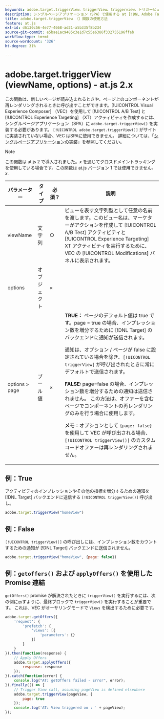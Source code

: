 ```yaml
---
keywords: adobe.target.triggerView、triggerView、triggerview、トリガービュー、at.js、関数、function、viewName、viewname、ビュー名、adobe.target.triggerView1
description: シングルページアプリケーション（SPA）で使用する at [!DNL Adobe Target] js JavaScript ライブラリの adobe.target.triggerView （）関数を使用します。 （at.js 2.x）
title: adobe.target.triggerView （）関数の使用方法
feature: at.js
exl-id: d6130c56-4e77-4668-ad21-a5b335f8b234
source-git-commit: e5bae1ac9485c3e1d7c55e6386f332755196ffab
workflow-type: tm+mt
source-wordcount: '326'
ht-degree: 31%

---
```


# adobe.target.triggerView (viewName, options) - at.js 2.x

この関数は、新しいページが読み込まれるときや、ページ上のコンポーネントが再レンダリングされるときに呼び出すことができます。[!UICONTROL Visual Experience Composer] （VEC）を使用して [!UICONTROL A/B Test] と [!UICONTROL Experience Targeting] （XT）アクティビティを作成するには、シングルページアプリケーション（SPA）に `adobe.target.triggerView()` を実装する必要があります。 `[!UICONTROL adobe.target.triggerView()]` がサイトに実装されていない場合、VEC はSPAに使用できません。 詳細については、「[シングルページアプリケーションの実装](/help/dev/implement/client-side/atjs/how-to-deployatjs/target-atjs-single-page-application.md)」を参照してください。

>[!NOTE]
>
>この関数は at.js 2 で導入されました。*x* を通じてクロスドメイントラッキングを使用している場合です。この関数は at.js バージョン 1 では使用できません。*x*.

| パラメーター | タイプ | 必須？ | 説明 |
| --- | --- | --- | --- |
| viewName | 文字列 | ○ | ビューを表す文字列型として任意の名前を渡します。このビュー名は、マーケターがアクションを作成して [!UICONTROL A/B Test] アクティビティと [!UICONTROL Experience Targeting] XT アクティビティを実行するために、VEC の [!UICONTROL Modifications] パネルに表示されます。 |
| options | オブジェクト | × |  |
| options > page | ブール値 | × | **TRUE：** ページのデフォルト値は true です。page = true の場合、インプレッション数を増分するために [!DNL Target] のバックエンドに通知が送信されます。<P>通知は、オプション / ページが false に設定されている場合を除き、`[!UICONTROL triggerView]` が呼び出されたときに常にデフォルトで送信されます。<P>**FALSE:** page=false の場合、インプレッション数を増分するための通知は送信されません。 この方法は、オファーを含むページでコンポーネントの再レンダリングのみを行う場合に使用します。<P>**メモ**：オプションとして `{page: false}` を使用して VEC が呼び出される場合、`[!UICONTROL triggerView()]` のカスタムコードオファーは再レンダリングされません。 |

## 例：True

アクティビティのインプレッションやその他の指標を増分するための通知を [!DNL Target] バックエンドに送信する `[!UICONTROL triggerView()]` 呼び出し。

```javascript {line-numbers="true"}
adobe.target.triggerView("homeView")
```

## 例：False

`[!UICONTROL triggerView()]` の呼び出しには、インプレッション数をカウントするための通知が [!DNL Target] バックエンドに送信されません。

```javascript {line-numbers="true"}
adobe.target.triggerView("homeView", {page: false})
```

## 例：`getoffers()` および `applyOffers()` を使用した Promise 連結

`getOffers()` promise が解決されたときに `triggerView()` を実行するには、次の例に示すように、最終ブロックで `triggerView()` を実行することが重要です。 これは、VEC がオーサリングモードで `Views` を検出するために必要です。

```javascript {line-numbers="true"}
adobe.target.getOffers({
    'request': {
        'prefetch': {
            'views': [{
                'parameters': {}
            }]
        }
    }
}).then(function(response) {
    // Apply Offers
    adobe.target.applyOffers({
        response: response
    });
}).catch(function(error) {
    console.log("AT: getOffers failed - Error", error);
}).finally(() => {
    // Trigger View call, assuming pageView is defined elsewhere
    adobe.target.triggerView(pageView, {
        page: true
    });
    console.log('AT: View triggered on : ' + pageView);
});
```
